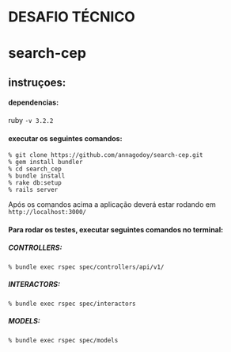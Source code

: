 # DESAFIO TÉCNICO
# search-cep
## instruçoes:

#### dependencias:
ruby `-v 3.2.2`

#### executar os seguintes comandos:
```console
% git clone https://github.com/annagodoy/search-cep.git
% gem install bundler
% cd search_cep
% bundle install
% rake db:setup
% rails server
```

Após os comandos acima a aplicação deverá estar rodando em ``http://localhost:3000/``


#### Para rodar os testes, executar seguintes comandos no terminal:

##### CONTROLLERS:
```console
% bundle exec rspec spec/controllers/api/v1/
```

##### INTERACTORS:
```console
% bundle exec rspec spec/interactors
```

##### MODELS:
```console
% bundle exec rspec spec/models
```